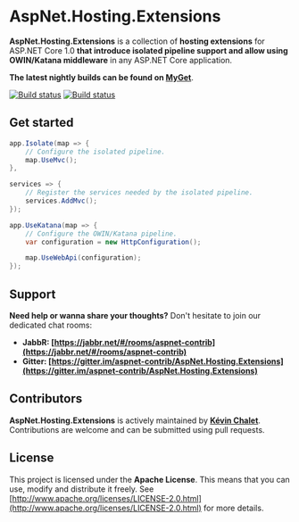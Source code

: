 AspNet.Hosting.Extensions
================================

**AspNet.Hosting.Extensions** is a collection of **hosting extensions** for ASP.NET Core 1.0
**that introduce isolated pipeline support and allow using OWIN/Katana middleware** in any ASP.NET Core application.

**The latest nightly builds can be found on [MyGet](https://www.myget.org/gallery/aspnet-contrib)**.

[![Build status](https://ci.appveyor.com/api/projects/status/xa09pdugnqqgn0vf/branch/dev?svg=true)](https://ci.appveyor.com/project/aspnet-contrib/aspnet-hosting-extensions/branch/dev)
[![Build status](https://travis-ci.org/aspnet-contrib/AspNet.Hosting.Extensions.svg?branch=dev)](https://travis-ci.org/aspnet-contrib/AspNet.Hosting.Extensions)

## Get started

```csharp
app.Isolate(map => {
    // Configure the isolated pipeline.
    map.UseMvc();
},

services => {
    // Register the services needed by the isolated pipeline.
    services.AddMvc();
});
```

```csharp
app.UseKatana(map => {
    // Configure the OWIN/Katana pipeline.
    var configuration = new HttpConfiguration();

    map.UseWebApi(configuration);
});
```

## Support

**Need help or wanna share your thoughts?** Don't hesitate to join our dedicated chat rooms:

- **JabbR: [https://jabbr.net/#/rooms/aspnet-contrib](https://jabbr.net/#/rooms/aspnet-contrib)**
- **Gitter: [https://gitter.im/aspnet-contrib/AspNet.Hosting.Extensions](https://gitter.im/aspnet-contrib/AspNet.Hosting.Extensions)**

## Contributors

**AspNet.Hosting.Extensions** is actively maintained by **[Kévin Chalet](https://github.com/PinpointTownes)**. Contributions are welcome and can be submitted using pull requests.

## License

This project is licensed under the **Apache License**. This means that you can use, modify and distribute it freely. See [http://www.apache.org/licenses/LICENSE-2.0.html](http://www.apache.org/licenses/LICENSE-2.0.html) for more details.